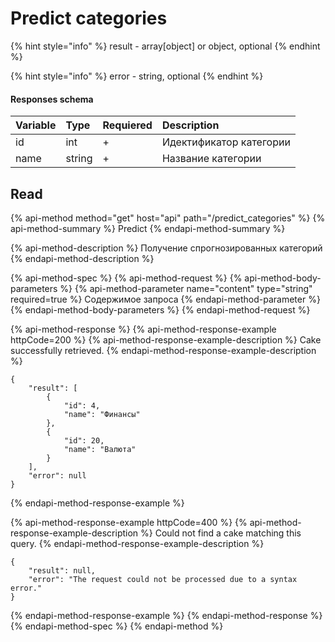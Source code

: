 # Predict categories

{% hint style="info" %}
result - array\[object\] or object, optional
{% endhint %}

{% hint style="info" %}
error - string, optional
{% endhint %}

#### Responses schema

| Variable | Type | Requiered | Description |
| :--- | :--- | :--- | :--- |
| id | int | + | Идектификатор категории |
| name | string | + | Название категории |

## Read

{% api-method method="get" host="api" path="/predict\_categories" %}
{% api-method-summary %}
Predict
{% endapi-method-summary %}

{% api-method-description %}
Получение спрогнозированных категорий
{% endapi-method-description %}

{% api-method-spec %}
{% api-method-request %}
{% api-method-body-parameters %}
{% api-method-parameter name="content" type="string" required=true %}
Содержимое запроса
{% endapi-method-parameter %}
{% endapi-method-body-parameters %}
{% endapi-method-request %}

{% api-method-response %}
{% api-method-response-example httpCode=200 %}
{% api-method-response-example-description %}
Cake successfully retrieved.
{% endapi-method-response-example-description %}

```
{
    "result": [
        {
            "id": 4,
            "name": "Финансы" 
        },
        {
            "id": 20,
            "name": "Валюта"
        }
    ],
    "error": null
}
```
{% endapi-method-response-example %}

{% api-method-response-example httpCode=400 %}
{% api-method-response-example-description %}
Could not find a cake matching this query.
{% endapi-method-response-example-description %}

```
{
    "result": null,
    "error": "The request could not be processed due to a syntax error."
}
```
{% endapi-method-response-example %}
{% endapi-method-response %}
{% endapi-method-spec %}
{% endapi-method %}



